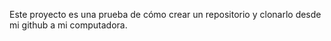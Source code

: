 Este proyecto es una prueba de cómo crear un repositorio y clonarlo desde mi github a mi computadora.
